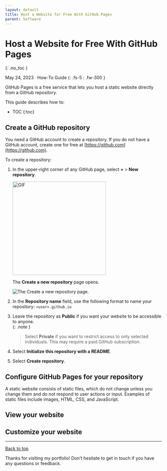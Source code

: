```yaml
---
layout: default
title: Host a Website for Free With GitHub Pages
parent: Software
---
```


# Host a Website for Free With GitHub Pages
{: .no_toc }

May 24, 2023 ∙ How-To Guide
{: .fs-5 : .fw-300 }

GitHub Pages is a free service that lets you host a static website directly from a GitHub repository.

This guide describes how to:

- TOC
{:toc}

## Create a GitHub repository

You need a GitHub account to create a repository. If you do not have a GitHub account, create one for free at [https://github.com](https://github.com).

To create a repository:

1.  In the upper-right corner of any GitHub page, select **+** > **New repository**.

    <img src="https://github.com/haileytapia/portfolio/assets/78626762/c10f1035-0d78-4d4d-8ce2-09fe3e29148a" alt="GIF" width="300">
    
    The **Create a new repository** page opens.

    ![The **Create a new repository** page.](https://github.com/haileytapia/portfolio/assets/78626762/4126c2c4-f877-4ee6-8a26-10048eb4b853)

2.  In the **Repository name** field, use the following format to name your repository: `<user>.github.io`
3.  Leave the repository as **Public** if you want your website to be accessible to anyone.  
    {:  .note }
    > Select **Private** if you want to restrict access to only selected individuals. This may require a paid GitHub subscription.
4.  Select **Initialize this repository with a README**.
5.  Select **Create repository**.

## Configure GitHub Pages for your repository

A static website consists of static files, which do not change unless you change them and do not respond to user actions or input. Examples of static files include images, HTML, CSS, and JavaScript.

## View your website

## Customize your website

---

[Back to top](#top)

Thanks for visiting my portfolio! Don't hesitate to get in touch if you have any questions or feedback.
